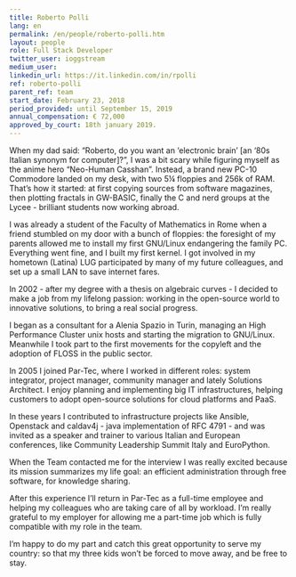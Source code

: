 ```yaml
---
title: Roberto Polli
lang: en
permalink: /en/people/roberto-polli.htm
layout: people
role: Full Stack Developer
twitter_user: ioggstream
medium_user:
linkedin_url: https://it.linkedin.com/in/rpolli
ref: roberto-polli
parent_ref: team
start_date: February 23, 2018
period_provided: until September 15, 2019
annual_compensation: € 72,000
approved_by_court: 18th january 2019.
---
```

When my dad said: “Roberto, do you want an ‘electronic brain’ [an ‘80s Italian synonym for computer]?”, I was a bit scary while figuring myself as the anime hero “Neo-Human Casshan”. Instead, a brand new PC-10 Commodore landed on my desk, with two 5¼ floppies and 256k of RAM.
That’s how it started: at first copying sources from software magazines, then plotting fractals in GW-BASIC, finally the C and nerd groups at the Lycee - brilliant students now working abroad.

I was already a student of the Faculty of Mathematics in Rome when a friend stumbled on my door with a bunch of floppies: the foresight of my parents allowed me to install my first GNU/Linux endangering the family PC. Everything went fine, and I built my first kernel. I got involved in my hometown (Latina) LUG participated by many of my future colleagues, and set up a small LAN to save internet fares.

In 2002 - after my degree  with a thesis on algebraic curves - I decided to make a job from my lifelong passion: working in the open-source world to innovative solutions, to bring a real social progress. 

I began as a consultant for a Alenia Spazio in Turin, managing an High Performance Cluster unix hosts and starting the migration to GNU/Linux. Meanwhile I took part to the first movements for the copyleft and the adoption of FLOSS in the public sector.

In 2005 I joined Par-Tec, where I worked in different roles: system integrator, project manager, community manager and lately Solutions Architect. I enjoy planning and implementing big IT infrastructures, helping customers to adopt open-source solutions for cloud platforms and PaaS.

In these years I contributed to infrastructure projects like Ansible, Openstack and caldav4j -  java implementation of RFC 4791 - and was invited as a speaker and trainer to various Italian and European conferences, like Community Leadership Summit Italy and EuroPython. 

When the Team contacted me for the interview I was really excited because its mission summarizes my life goal: an efficient administration through free software, for knowledge sharing. 

After this experience I’ll return in Par-Tec as a full-time employee and helping my colleagues who are taking care of all by workload. I’m really grateful to my employer for allowing me a part-time job which is fully compatible with my role in the team.

I’m happy to do my part and catch this great opportunity to serve my country: so that my three kids won’t be forced to move away, and be free to stay.
